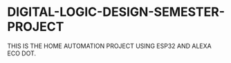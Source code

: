 # DIGITAL-LOGIC-DESIGN-SEMESTER-PROJECT
THIS IS THE HOME AUTOMATION PROJECT USING ESP32 AND ALEXA ECO DOT.

